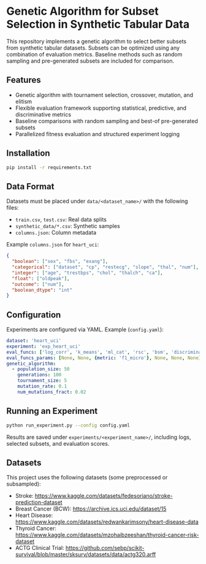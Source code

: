 # Genetic Algorithm for Subset Selection in Synthetic Tabular Data

This repository implements a genetic algorithm to select better subsets from synthetic tabular datasets. Subsets can be optimized using any combination of evaluation metrics. Baseline methods such as random sampling and pre-generated subsets are included for comparison.

## Features

- Genetic algorithm with tournament selection, crossover, mutation, and elitism
- Flexible evaluation framework supporting statistical, predictive, and discriminative metrics
- Baseline comparisons with random sampling and best-of pre-generated subsets
- Parallelized fitness evaluation and structured experiment logging

## Installation

```bash
pip install -r requirements.txt
```

## Data Format

Datasets must be placed under `data/<dataset_name>/` with the following files:
- `train.csv`, `test.csv`: Real data splits
- `synthetic_data/*.csv`: Synthetic samples
- `columns.json`: Column metadata

Example `columns.json` for `heart_uci`:
```json
{
  "boolean": ["sex", "fbs", "exang"],
  "categorical": ["dataset", "cp", "restecg", "slope", "thal", "num"],
  "integer": ["age", "trestbps", "chol", "thalch", "ca"],
  "float": ["oldpeak"],
  "outcome": ["num"],
  "boolean_dtype": "int"
}
```

## Configuration

Experiments are configured via YAML. Example (`config.yaml`):

```yaml
dataset: 'heart_uci'
experiment: 'exp_heart_uci'
eval_funcs: ['log_corr', 'k_means', 'ml_cat', 'rsc', 'bsm', 'discriminator']
eval_funcs_params: [None, None, {metric: 'f1_micro'}, None, None, None]
genetic_algorithm:
  - population_size: 50
    generations: 100
    tournament_size: 5
    mutation_rate: 0.1
    num_mutations_fract: 0.02
```

## Running an Experiment

```bash
python run_experiment.py --config config.yaml
```

Results are saved under `experiments/<experiment_name>/`, including logs, selected subsets, and evaluation scores.

## Datasets

This project uses the following datasets (some preprocessed or subsampled):

- Stroke: https://www.kaggle.com/datasets/fedesoriano/stroke-prediction-dataset
- Breast Cancer (BCW): https://archive.ics.uci.edu/dataset/15
- Heart Disease: https://www.kaggle.com/datasets/redwankarimsony/heart-disease-data
- Thyroid Cancer: https://www.kaggle.com/datasets/mzohaibzeeshan/thyroid-cancer-risk-dataset
- ACTG Clinical Trial: https://github.com/sebp/scikit-survival/blob/master/sksurv/datasets/data/actg320.arff

